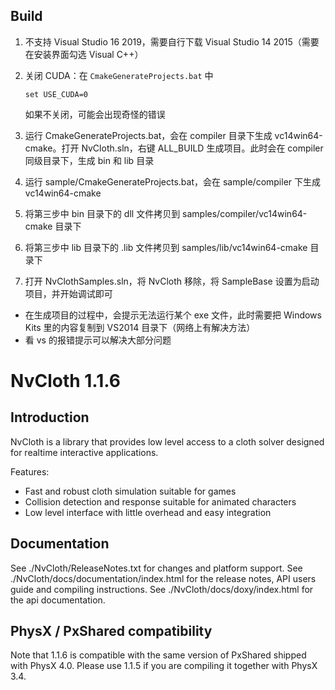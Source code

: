 ## Build

1. 不支持 Visual Studio 16 2019，需要自行下载 Visual Studio 14 2015（需要在安装界面勾选 Visual C++）

1. 关闭 CUDA：在 `CmakeGenerateProjects.bat` 中

    ```shell
    set USE_CUDA=0
    ```
    
    如果不关闭，可能会出现奇怪的错误
    
3. 运行 CmakeGenerateProjects.bat，会在 compiler 目录下生成 vc14win64-cmake。打开 NvCloth.sln，右键 ALL_BUILD 生成项目。此时会在 compiler 同级目录下，生成 bin 和 lib 目录

4. 运行 sample/CmakeGenerateProjects.bat，会在 sample/compiler 下生成 vc14win64-cmake

5. 将第三步中 bin 目录下的 dll 文件拷贝到 samples/compiler/vc14win64-cmake 目录下

6. 将第三步中 lib 目录下的 .lib 文件拷贝到 samples/lib/vc14win64-cmake 目录下

7. 打开 NvClothSamples.sln，将 NvCloth 移除，将 SampleBase 设置为启动项目，并开始调试即可



- 在生成项目的过程中，会提示无法运行某个 exe 文件，此时需要把 Windows Kits 里的内容复制到 VS2014 目录下（网络上有解决方法）
- 看 vs 的报错提示可以解决大部分问题



# NvCloth 1.1.6

Introduction
------------

NvCloth is a library that provides low level access to a cloth solver designed for realtime interactive applications.

Features:
* Fast and robust cloth simulation suitable for games
* Collision detection and response suitable for animated characters
* Low level interface with little overhead and easy integration

Documentation
-------------

See ./NvCloth/ReleaseNotes.txt for changes and platform support.
See ./NvCloth/docs/documentation/index.html for the release notes, API users guide and compiling instructions.
See ./NvCloth/docs/doxy/index.html for the api documentation.

PhysX / PxShared compatibility
-----------------------------------
Note that 1.1.6 is compatible with the same version of PxShared shipped with PhysX 4.0.
Please use 1.1.5 if you are compiling it together with PhysX 3.4.